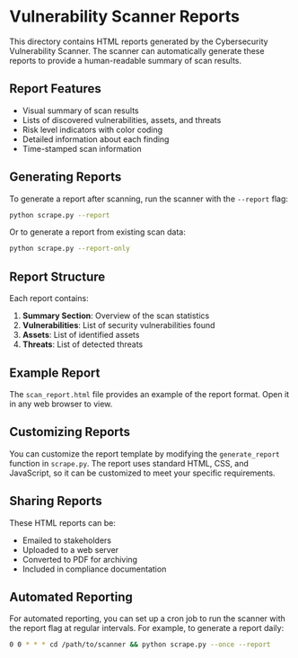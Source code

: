 # Vulnerability Scanner Reports

This directory contains HTML reports generated by the Cybersecurity Vulnerability Scanner. The scanner can automatically generate these reports to provide a human-readable summary of scan results.

## Report Features

- Visual summary of scan results
- Lists of discovered vulnerabilities, assets, and threats
- Risk level indicators with color coding
- Detailed information about each finding
- Time-stamped scan information

## Generating Reports

To generate a report after scanning, run the scanner with the `--report` flag:

```bash
python scrape.py --report
```

Or to generate a report from existing scan data:

```bash
python scrape.py --report-only
```

## Report Structure

Each report contains:

1. **Summary Section**: Overview of the scan statistics
2. **Vulnerabilities**: List of security vulnerabilities found
3. **Assets**: List of identified assets
4. **Threats**: List of detected threats

## Example Report

The `scan_report.html` file provides an example of the report format. Open it in any web browser to view.

## Customizing Reports

You can customize the report template by modifying the `generate_report` function in `scrape.py`. The report uses standard HTML, CSS, and JavaScript, so it can be customized to meet your specific requirements.

## Sharing Reports

These HTML reports can be:
- Emailed to stakeholders
- Uploaded to a web server
- Converted to PDF for archiving
- Included in compliance documentation

## Automated Reporting

For automated reporting, you can set up a cron job to run the scanner with the report flag at regular intervals. For example, to generate a report daily:

```bash
0 0 * * * cd /path/to/scanner && python scrape.py --once --report
``` 